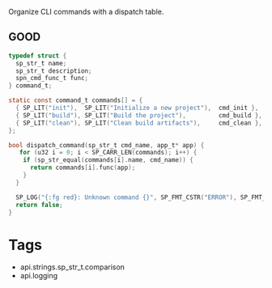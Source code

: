 Organize CLI commands with a dispatch table.

## GOOD
```c
typedef struct {
  sp_str_t name;
  sp_str_t description;
  spn_cmd_func_t func;
} command_t;

static const command_t commands[] = {
  { SP_LIT("init"),  SP_LIT("Initialize a new project"),  cmd_init },
  { SP_LIT("build"), SP_LIT("Build the project"),         cmd_build },
  { SP_LIT("clean"), SP_LIT("Clean build artifacts"),     cmd_clean },
};

bool dispatch_command(sp_str_t cmd_name, app_t* app) {
   for (u32 i = 0; i < SP_CARR_LEN(commands); i++) {
    if (sp_str_equal(commands[i].name, cmd_name)) {
      return commands[i].func(app);
    }
  }

  SP_LOG("{:fg red}: Unknown command {}", SP_FMT_CSTR("ERROR"), SP_FMT_QUOTED_STR(cmd_name));
  return false;
}
```

# Tags
- api.strings.sp_str_t.comparison
- api.logging
